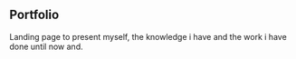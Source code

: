 
## Portfolio

Landing page to present myself, the knowledge i have and the work i have done until now and.